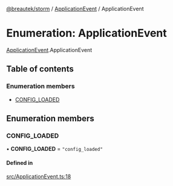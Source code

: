 [@breautek/storm](../README.md) / [ApplicationEvent](../modules/ApplicationEvent.md) / ApplicationEvent

# Enumeration: ApplicationEvent

[ApplicationEvent](../modules/ApplicationEvent.md).ApplicationEvent

## Table of contents

### Enumeration members

- [CONFIG\_LOADED](ApplicationEvent.ApplicationEvent-1.md#config_loaded)

## Enumeration members

### CONFIG\_LOADED

• **CONFIG\_LOADED** = `"config_loaded"`

#### Defined in

[src/ApplicationEvent.ts:18](https://github.com/breautek/storm/blob/8c3a317/src/ApplicationEvent.ts#L18)
